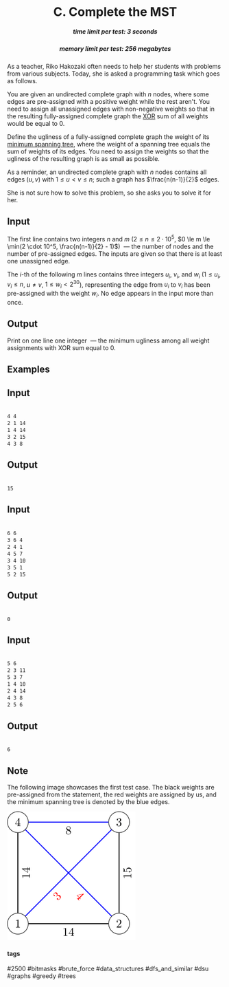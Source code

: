 <h1 style='text-align: center;'> C. Complete the MST</h1>

<h5 style='text-align: center;'>time limit per test: 3 seconds</h5>
<h5 style='text-align: center;'>memory limit per test: 256 megabytes</h5>

As a teacher, Riko Hakozaki often needs to help her students with problems from various subjects. Today, she is asked a programming task which goes as follows.

You are given an undirected complete graph with $n$ nodes, where some edges are pre-assigned with a positive weight while the rest aren't. You need to assign all unassigned edges with non-negative weights so that in the resulting fully-assigned complete graph the [XOR](https://en.wikipedia.org/wiki/Bitwise_operation#XOR) sum of all weights would be equal to $0$.

Define the ugliness of a fully-assigned complete graph the weight of its [minimum spanning tree](https://en.wikipedia.org/wiki/Minimum_spanning_tree), where the weight of a spanning tree equals the sum of weights of its edges. You need to assign the weights so that the ugliness of the resulting graph is as small as possible.

As a reminder, an undirected complete graph with $n$ nodes contains all edges $(u, v)$ with $1 \le u < v \le n$; such a graph has $\frac{n(n-1)}{2}$ edges.

She is not sure how to solve this problem, so she asks you to solve it for her.

## Input

The first line contains two integers $n$ and $m$ ($2 \le n \le 2 \cdot 10^5$, $0 \le m \le \min(2 \cdot 10^5, \frac{n(n-1)}{2} - 1)$)  — the number of nodes and the number of pre-assigned edges. The inputs are given so that there is at least one unassigned edge.

The $i$-th of the following $m$ lines contains three integers $u_i$, $v_i$, and $w_i$ ($1 \le u_i, v_i \le n$, $u \ne v$, $1 \le w_i < 2^{30}$), representing the edge from $u_i$ to $v_i$ has been pre-assigned with the weight $w_i$. No edge appears in the input more than once.

## Output

Print on one line one integer  — the minimum ugliness among all weight assignments with XOR sum equal to $0$.

## Examples

## Input


```

4 4
2 1 14
1 4 14
3 2 15
4 3 8

```
## Output


```

15

```
## Input


```

6 6
3 6 4
2 4 1
4 5 7
3 4 10
3 5 1
5 2 15

```
## Output


```

0

```
## Input


```

5 6
2 3 11
5 3 7
1 4 10
2 4 14
4 3 8
2 5 6

```
## Output


```

6

```
## Note

The following image showcases the first test case. The black weights are pre-assigned from the statement, the red weights are assigned by us, and the minimum spanning tree is denoted by the blue edges.

 ![](images/a7a280c2f88b120ff0839966d25330c968719a1c.png) 

#### tags 

#2500 #bitmasks #brute_force #data_structures #dfs_and_similar #dsu #graphs #greedy #trees 